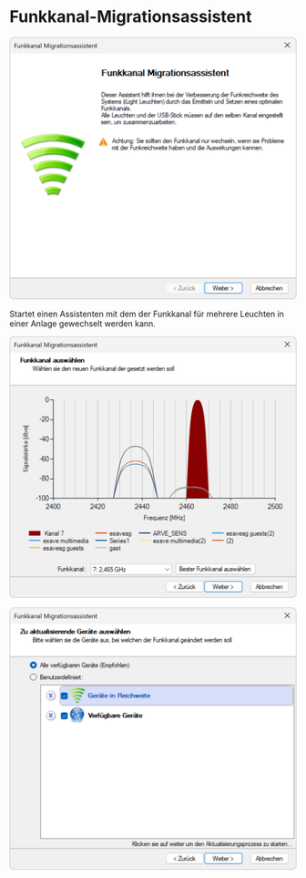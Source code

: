 # Funkkanal-Migrationsassistent

![Funkkanal Migrationsassistent](migrationsassistent-1.png)  

Startet einen Assistenten mit dem der Funkkanal für mehrere Leuchten in einer Anlage gewechselt werden kann.

![Funkkanal Migrationsassistent](migrationsassistent-2.png)  

![Funkkanal Migrationsassistent](migrationsassistent-3.png)  
